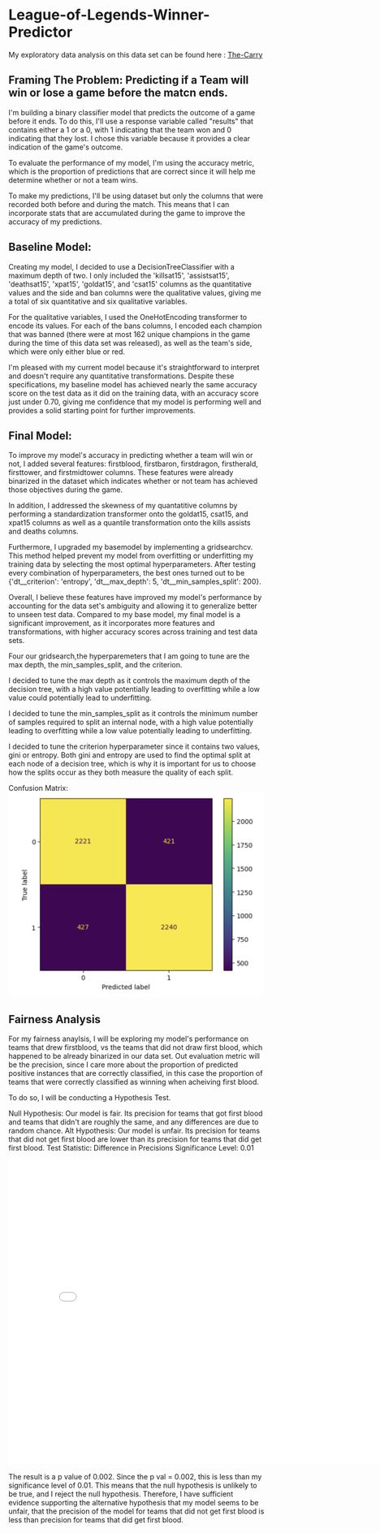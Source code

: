 # League-of-Legends-Winner-Predictor
My exploratory data analysis on this data set can be found here : [The-Carry](https://ndxdxd.github.io/The-Carry/)

## Framing The Problem: Predicting if a Team will win or lose a game before the matcn ends.
I'm building a binary classifier model that predicts the outcome of a game before it ends. To do this, I'll use a response variable called "results" that contains either a 1 or a 0, with 1 indicating that the team won and 0 indicating that they lost. I chose this variable because it provides a clear indication of the game's outcome.

To evaluate the performance of my model, I'm using the accuracy metric, which is the proportion of predictions that are correct since it will help me determine whether or not a team wins.

To make my predictions, I'll be using dataset but only the columns that were recorded both before and during the match. This means that I can incorporate stats that are accumulated during the game to improve the accuracy of my predictions. 

## Baseline Model:
Creating my model, I decided to use a DecisionTreeClassifier with a maximum depth of two. I only included the 'killsat15', 'assistsat15', 'deathsat15', 'xpat15', 'goldat15', and 'csat15' columns as the quantitative values and the side and ban columns were the qualitative values, giving me a total of six quantitative and six qualitative variables. 

For the qualitative variables, I used the OneHotEncoding transformer to encode its values. For each of the bans columns, I encoded each champion that was banned (there were at most 162 unique champions in the game during the time of this data set was released), as well as the team's side, which were only either blue or red.

I'm pleased with my current model because it's straightforward to interpret and doesn't require any quantitative transformations. Despite these specifications, my baseline model has achieved nearly the same accuracy score on the test data as it did on the training data, with an accuracy score just under 0.70, giving me confidence that my model is performing well and provides a solid starting point for further improvements.

## Final Model:
To improve my model's accuracy in predicting whether a team will win or not, I added several features: firstblood, firstbaron, firstdragon, firstherald, firsttower, and firstmidtower columns. These features were already binarized in the dataset which indicates whether or not team has achieved those objectives during the game.

In addition, I addressed the skewness of my quantatitive columns by performing a standardization transformer onto the goldat15, csat15, and xpat15 columns as well as a quantile transformation onto the kills assists and deaths columns.

Furthermore, I upgraded my basemodel by implementing a gridsearchcv. This method helped prevent my model from overfitting or underfitting my training data by selecting the most optimal hyperparameters. After testing every combination of hyperparameters, the best ones turned out to be {'dt__criterion': 'entropy', 'dt__max_depth': 5, 'dt__min_samples_split': 200}.

Overall, I believe these features have improved my model's performance by accounting for the data set's ambiguity and allowing it to generalize better to unseen test data. Compared to my base model, my final model is a significant improvement, as it incorporates more features and transformations, with higher accuracy scores across training and test data sets.

Four our gridsearch,the hyperparemeters that I am going to tune are the max depth, the min_samples_split, and the criterion.

I decided to tune the max depth as it controls the maximum depth of the decision tree, with a high value potentially leading to overfitting while a low value could potentially lead to underfitting.

I decided to tune the min_samples_split as it controls the minimum number of samples required to split an internal node, with a high value potentially leading to overfitting while a low value potentially leading to underfitting.

I decided to tune the criterion hyperparameter since it contains two values, gini or entropy. Both gini and entropy are used to find the optimal split at each node of a decision tree, which is why it is important for us to choose how the splits occur as they both measure the quality of each split.

Confusion Matrix:
![Confusion Matrix](assets/confusionmatrix.png)

## Fairness Analysis
For my fairness anaylsis, I will be exploring my model's performance on teams that drew firstblood, vs the teams that did not draw first blood, which happened to be already binarized in our data set. Out evaluation metric will be the precision, since I care more about the proportion of predicted positive instances that are correctly classified, in this case the proportion of teams that were correctly classified as winning when acheiving first blood.

To do so, I will be conducting a Hypothesis Test.

Null Hypothesis: Our model is fair. Its precision for teams that got first blood and teams that didn't are roughly the same, and any differences are due to random chance.
Alt Hypothesis:  Our model is unfair. Its precision for teams that did not get first blood are lower than its precision for teams that did get first blood.
Test Statistic: Difference in Precisions
Significance Level: 0.01

<iframe src="assets/diffinprecgraph.html" width=800 height=600 frameBorder=0></iframe>

The result is a p value of 0.002.
Since the p val = 0.002, this is less than my significance level of 0.01. This means that the null hypothesis is unlikely to be true, and I reject the null hypothesis. Therefore, I have sufficient evidence supporting the alternative hypothesis that my model seems to be unfair, that the precision of the model for teams that did not get first blood is less than precision for teams that did get first blood.

